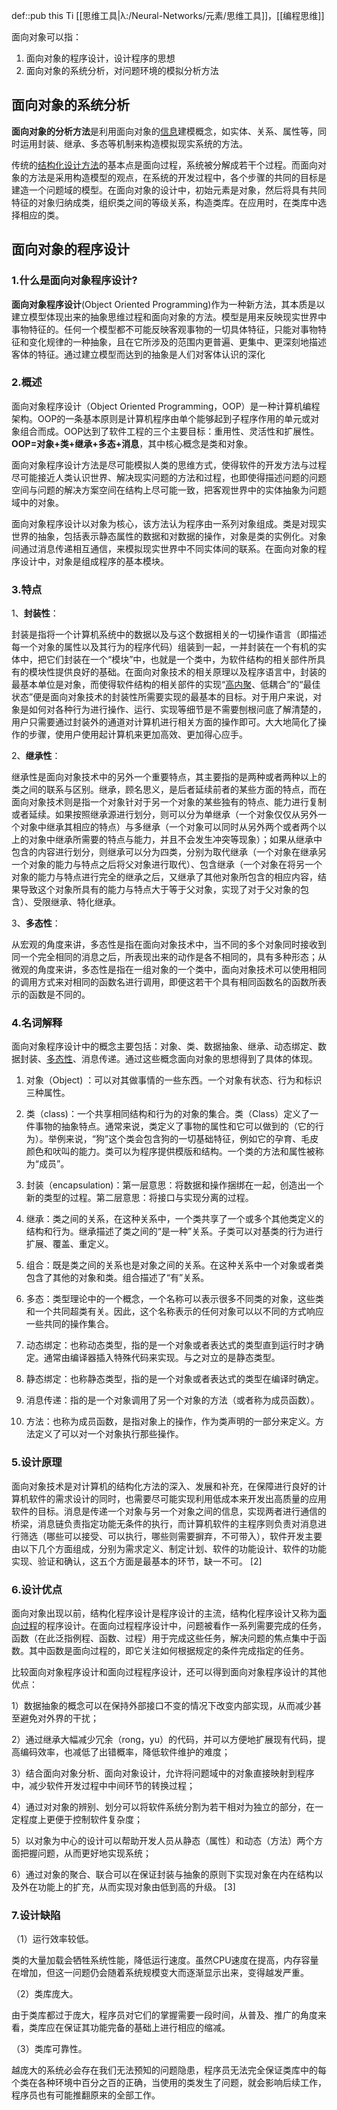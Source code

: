 def::pub this Ti [[思维工具|λ:/Neural-Networks/元素/思维工具]]，[[编程思维]]



面向对象可以指：

1. 面向对象的程序设计，设计程序的思想
2. 面向对象的系统分析，对问题环境的模拟分析方法


## 面向对象的系统分析

**面向对象的分析方法**是利用面向对象的[信息](https://zh.wikipedia.org/wiki/%E4%BF%A1%E6%81%AF "信息")建模概念，如实体、关系、属性等，同时运用封装、继承、多态等机制来构造模拟现实系统的方法。

传统的[结构化设计方法](https://zh.wikipedia.org/w/index.php?title=%E7%BB%93%E6%9E%84%E5%8C%96%E8%AE%BE%E8%AE%A1%E6%96%B9%E6%B3%95&action=edit&redlink=1 "结构化设计方法（页面不存在）")的基本点是面向过程，系统被分解成若干个过程。而面向对象的方法是采用构造模型的观点，在系统的开发过程中，各个步骤的共同的目标是建造一个问题域的模型。在面向对象的设计中，初始元素是对象，然后将具有共同特征的对象归纳成类，组织类之间的等级关系，构造类库。在应用时，在类库中选择相应的类。



## 面向对象的程序设计

### 1.什么是面向对象程序设计?

**面向对象程序设计**(Object Oriented Programming)作为一种新方法，其本质是以建立模型体现出来的抽象思维过程和面向对象的方法。模型是用来反映现实世界中事物特征的。任何一个模型都不可能反映客观事物的一切具体特征，只能对事物特征和变化规律的一种抽象，且在它所涉及的范围内更普遍、更集中、更深刻地描述客体的特征。通过建立模型而达到的抽象是人们对客体认识的深化

  

### 2.概述

面向对象程序设计（Object Oriented Programming，OOP）是一种计算机编程架构。OOP的一条基本原则是计算机程序由单个能够起到子程序作用的单元或对象组合而成。OOP达到了软件工程的三个主要目标：重用性、灵活性和扩展性。**OOP=对象+类+继承+多态+消息**，其中核心概念是类和对象。

面向对象程序设计方法是尽可能模拟人类的思维方式，使得软件的开发方法与过程尽可能接近人类认识世界、解决现实问题的方法和过程，也即使得描述问题的问题空间与问题的解决方案空间在结构上尽可能一致，把客观世界中的实体抽象为问题域中的对象。

面向对象程序设计以对象为核心，该方法认为程序由一系列对象组成。类是对现实世界的抽象，包括表示静态属性的数据和对数据的操作，对象是类的实例化。对象间通过消息传递相互通信，来模拟现实世界中不同实体间的联系。在面向对象的程序设计中，对象是组成程序的基本模块。

  

### 3.特点

1、**封装性**：

封装是指将一个计算机系统中的数据以及与这个数据相关的一切操作语言（即描述每一个对象的属性以及其行为的程序代码）组装到一起，一并封装在一个有机的实体中，把它们封装在一个“模块”中，也就是一个类中，为软件结构的相关部件所具有的模块性提供良好的基础。在面向对象技术的相关原理以及程序语言中，封装的最基本单位是对象，而使得软件结构的相关部件的实现“[高内聚](https://link.zhihu.com/?target=https%3A//baike.baidu.com/item/%25E9%25AB%2598%25E5%2586%2585%25E8%2581%259A/5296411)、低耦合”的“最佳状态”便是面向对象技术的封装性所需要实现的最基本的目标。对于用户来说，对象是如何对各种行为进行操作、运行、实现等细节是不需要刨根问底了解清楚的，用户只需要通过封装外的通道对计算机进行相关方面的操作即可。大大地简化了操作的步骤，使用户使用起计算机来更加高效、更加得心应手。

2、**继承性**：

继承性是面向对象技术中的另外一个重要特点，其主要指的是两种或者两种以上的类之间的联系与区别。继承，顾名思义，是后者延续前者的某些方面的特点，而在面向对象技术则是指一个对象针对于另一个对象的某些独有的特点、能力进行复制或者延续。如果按照继承源进行划分，则可以分为单继承（一个对象仅仅从另外一个对象中继承其相应的特点）与多继承（一个对象可以同时从另外两个或者两个以上的对象中继承所需要的特点与能力，并且不会发生冲突等现象）；如果从继承中包含的内容进行划分，则继承可以分为四类，分别为取代继承（一个对象在继承另一个对象的能力与特点之后将父对象进行取代）、包含继承（一个对象在将另一个对象的能力与特点进行完全的继承之后，又继承了其他对象所包含的相应内容，结果导致这个对象所具有的能力与特点大于等于父对象，实现了对于父对象的包含）、受限继承、特化继承。

3、**多态性**：

从宏观的角度来讲，多态性是指在面向对象技术中，当不同的多个对象同时接收到同一个完全相同的消息之后，所表现出来的动作是各不相同的，具有多种形态；从微观的角度来讲，多态性是指在一组对象的一个类中，面向对象技术可以使用相同的调用方式来对相同的函数名进行调用，即便这若干个具有相同函数名的函数所表示的函数是不同的。

  

### 4.名词解释

面向对象程序设计中的概念主要包括：对象、类、数据抽象、继承、动态绑定、数据封装、[多态性](https://link.zhihu.com/?target=https%3A//baike.baidu.com/item/%25E5%25A4%259A%25E6%2580%2581%25E6%2580%25A7)、消息传递。通过这些概念面向对象的思想得到了具体的体现。

1. 对象（Object) ：可以对其做事情的一些东西。一个对象有状态、行为和标识三种属性。

2. 类（class)：一个共享相同结构和行为的对象的集合。类（Class）定义了一件事物的抽象特点。通常来说，类定义了事物的属性和它可以做到的（它的行为）。举例来说，“狗”这个类会包含狗的一切基础特征，例如它的孕育、毛皮颜色和吠叫的能力。类可以为程序提供模版和结构。一个类的方法和属性被称为“成员”。

3. 封装（encapsulation)：第一层意思：将数据和操作捆绑在一起，创造出一个新的类型的过程。第二层意思：将接口与实现分离的过程。

4. 继承：类之间的关系，在这种关系中，一个类共享了一个或多个其他类定义的结构和行为。继承描述了类之间的“是一种”关系。子类可以对基类的行为进行扩展、覆盖、重定义。

5. 组合：既是类之间的关系也是对象之间的关系。在这种关系中一个对象或者类包含了其他的对象和类。组合描述了“有”关系。

6. 多态：类型理论中的一个概念，一个名称可以表示很多不同类的对象，这些类和一个共同超类有关。因此，这个名称表示的任何对象可以以不同的方式响应一些共同的操作集合。

7. 动态绑定：也称动态类型，指的是一个对象或者表达式的类型直到运行时才确定。通常由编译器插入特殊代码来实现。与之对立的是静态类型。

8. 静态绑定：也称静态类型，指的是一个对象或者表达式的类型在编译时确定。

9. 消息传递：指的是一个对象调用了另一个对象的方法（或者称为成员函数）。

10. 方法：也称为成员函数，是指对象上的操作，作为类声明的一部分来定义。方法定义了可以对一个对象执行那些操作。

  

### 5.设计原理  

面向对象技术是对计算机的结构化方法的深入、发展和补充，在保障进行良好的计算机软件的需求设计的同时，也需要尽可能实现利用低成本来开发出高质量的应用软件的目标。消息是传递一个对象与另一个对象之间的信息，实现两者进行通信的桥梁，消息链负责指定功能无条件的执行，而计算机软件的主程序则负责对消息进行筛选（哪些可以接受、可以执行，哪些则需要摒弃，不可带入），软件开发主要由以下几个方面组成，分别为需求定义、制定计划、软件的功能设计、软件的功能实现、验证和确认，这五个方面是最基本的环节，缺一不可。 \[2\]

  

### 6.设计优点  

面向对象出现以前，结构化程序设计是程序设计的主流，结构化程序设计又称为[面向过程](https://link.zhihu.com/?target=https%3A//baike.baidu.com/item/%25E9%259D%25A2%25E5%2590%2591%25E8%25BF%2587%25E7%25A8%258B)的程序设计。在面向过程程序设计中，问题被看作一系列需要完成的任务，函数（在此泛指例程、函数、过程）用于完成这些任务，解决问题的焦点集中于函数。其中函数是面向过程的，即它关注如何根据规定的条件完成指定的任务。

比较面向对象程序设计和面向过程程序设计，还可以得到面向对象程序设计的其他优点：

1）数据抽象的概念可以在保持外部接口不变的情况下改变内部实现，从而减少甚至避免对外界的干扰；

2）通过继承大幅减少冗余（rong，yu）的代码，并可以方便地扩展现有代码，提高编码效率，也减低了出错概率，降低软件维护的难度；

3）结合面向对象分析、面向对象设计，允许将问题域中的对象直接映射到程序中，减少软件开发过程中中间环节的转换过程；

4）通过对对象的辨别、划分可以将软件系统分割为若干相对为独立的部分，在一定程度上更便于控制软件复杂度；

5）以对象为中心的设计可以帮助开发人员从静态（属性）和动态（方法）两个方面把握问题，从而更好地实现系统；

6）通过对象的聚合、联合可以在保证封装与抽象的原则下实现对象在内在结构以及外在功能上的扩充，从而实现对象由低到高的升级。 \[3\]

  

### 7.设计缺陷  

（1）运行效率较低。

类的大量加载会牺牲系统性能，降低运行速度。虽然CPU速度在提高，内存容量在增加，但这一问题仍会随着系统规模变大而逐渐显示出来，变得越发严重。

（2）类库庞大。

由于类库都过于庞大，程序员对它们的掌握需要一段时间，从普及、推广的角度来看，类库应在保证其功能完备的基础上进行相应的缩减。

（3）类库可靠性。

越庞大的系统必会存在我们无法预知的问题隐患，程序员无法完全保证类库中的每个类在各种环境中百分之百的正确，当使用的类发生了问题，就会影响后续工作，程序员也有可能推翻原来的全部工作。
